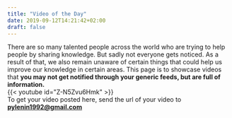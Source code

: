 ```yaml
---
title: "Video of the Day"
date: 2019-09-12T14:21:42+02:00
draft: false
---
```

<div class="sharethis-inline-follow-buttons"></div>

There are so many talented people across the world who are trying to help people by sharing knowledge. But sadly not everyone gets noticed. As a result of that, we also remain unaware of certain things that could help us improve our knowledge in certain areas. This page is to showcase videos that **you may not get notified through your generic feeds, but are full of information.**
<br>
{{< youtube id="Z-N5Zvu6Hmk" >}}
<br>
To get your video posted here, send the url of your video to **pylenin1992@gmail.com**
